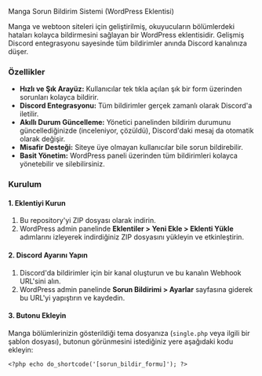 Manga Sorun Bildirim Sistemi (WordPress Eklentisi)
<p>Manga ve webtoon siteleri için geliştirilmiş, okuyucuların bölümlerdeki hataları kolayca bildirmesini sağlayan bir WordPress eklentisidir. Gelişmiş Discord entegrasyonu sayesinde tüm bildirimler anında Discord kanalınıza düşer.</p>

<h3>Özellikler</h3>
<ul>
<li><strong>Hızlı ve Şık Arayüz:</strong> Kullanıcılar tek tıkla açılan şık bir form üzerinden sorunları kolayca bildirir.</li>
<li><strong>Discord Entegrasyonu:</strong> Tüm bildirimler gerçek zamanlı olarak Discord'a iletilir.</li>
<li><strong>Akıllı Durum Güncelleme:</strong> Yönetici panelinden bildirim durumunu güncellediğinizde (inceleniyor, çözüldü), Discord'daki mesaj da otomatik olarak değişir.</li>
<li><strong>Misafir Desteği:</strong> Siteye üye olmayan kullanıcılar bile sorun bildirebilir.</li>
<li><strong>Basit Yönetim:</strong> WordPress paneli üzerinden tüm bildirimleri kolayca yönetebilir ve silebilirsiniz.</li>
</ul>

<h3>Kurulum</h3>

<h4>1. Eklentiyi Kurun</h4>
<ol>
<li>Bu repository'yi ZIP dosyası olarak indirin.</li>
<li>WordPress admin panelinde <strong>Eklentiler > Yeni Ekle > Eklenti Yükle</strong> adımlarını izleyerek indirdiğiniz ZIP dosyasını yükleyin ve etkinleştirin.</li>
</ol>

<h4>2. Discord Ayarını Yapın</h4>
<ol>
<li>Discord'da bildirimler için bir kanal oluşturun ve bu kanalın Webhook URL'sini alın.</li>
<li>WordPress admin panelinde <strong>Sorun Bildirimi > Ayarlar</strong> sayfasına giderek bu URL'yi yapıştırın ve kaydedin.</li>
</ol>

<h4>3. Butonu Ekleyin</h4>
<p>Manga bölümlerinizin gösterildiği tema dosyanıza (<code>single.php</code> veya ilgili bir şablon dosyası), butonun görünmesini istediğiniz yere aşağıdaki kodu ekleyin:</p>

<pre><code>&lt;?php echo do_shortcode('[sorun_bildir_formu]'); ?&gt;</code></pre>
